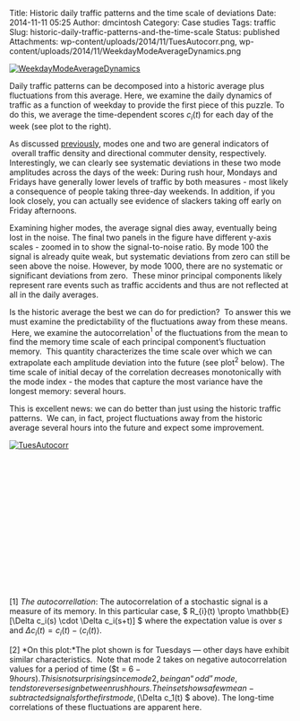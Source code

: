 Title: Historic daily traffic patterns and the time scale of deviations
Date: 2014-11-11 05:25
Author: dmcintosh
Category: Case studies
Tags: traffic
Slug: historic-daily-traffic-patterns-and-the-time-scale
Status: published
Attachments: wp-content/uploads/2014/11/TuesAutocorr.png, wp-content/uploads/2014/11/WeekdayModeAverageDynamics.png

[![WeekdayModeAverageDynamics]({static}/wp-content/uploads/2014/11/WeekdayModeAverageDynamics.png)]({static}/wp-content/uploads/2014/11/WeekdayModeAverageDynamics.png)

Daily traffic patterns can be decomposed into a historic average plus fluctuations from this average. Here, we examine the daily dynamics of traffic as a function of weekday to provide the first piece of this puzzle. To do this, we average the time-dependent scores $c_i(t)$ for each day of the week (see plot to the right).

As discussed [previously](http://efavdb.com/daily-traffic-evolution-and-the-super-bowl/), modes one and two are general indicators of  overall traffic density and directional commuter density, respectively. Interestingly, we can clearly see systematic deviations in these two mode amplitudes across the days of the week: During rush hour, Mondays and Fridays have generally lower levels of traffic by both measures - most likely a consequence of people taking three-day weekends. In addition, if you look closely, you can actually see evidence of slackers taking off early on Friday afternoons.

Examining higher modes, the average signal dies away, eventually being lost in the noise. The final two panels in the figure have different y-axis scales - zoomed in to show the signal-to-noise ratio. By mode 100 the signal is already quite weak, but systematic deviations from zero can still be seen above the noise. However, by mode 1000, there are no systematic or significant deviations from zero.  These minor principal components likely represent rare events such as traffic accidents and thus are not reflected at all in the daily averages.

Is the historic average the best we can do for prediction?  To answer this we must examine the predictability of the fluctuations away from these means.  Here, we examine the autocorrelation$^1$ of the fluctuations from the mean to find the memory time scale of each principal component’s fluctuation memory.  This quantity characterizes the time scale over which we can extrapolate each amplitude deviation into the future (see plot$^2$ below). The time scale of initial decay of the correlation decreases monotonically with the mode index - the modes that capture the most variance have the longest memory: several hours.

This is excellent news: we can do better than just using the historic traffic patterns.  We can, in fact, project fluctuations away from the historic average several hours into the future and expect some improvement.

[![TuesAutocorr]({static}/wp-content/uploads/2014/11/TuesAutocorr.png)]({static}/wp-content/uploads/2014/11/TuesAutocorr.png)

 

 

 

 

 

 

 

 

[1] *The autocorrellation*: The autocorrelation of a stochastic signal is a measure of its memory. In this particular case, $ R_{i}(t) \propto \mathbb{E}[\Delta c_i(s) \cdot \Delta c_i(s+t)] $ where the expectation value is over $s$ and $\Delta c_i(t) = c_i(t) - \langle c_i(t) \rangle$.

[2] *On this plot:*The plot shown is for Tuesdays — other days have exhibit similar characteristics.  Note that mode 2 takes on negative autocorrelation values for a period of time ($t = $ 6-9 hours). This is not surprising since mode 2, being an “odd” mode, tends to reverse sign between rush hours. The inset shows a few mean-subtracted signals for the first mode, ($\Delta c_1(t) $ above). The long-time correlations of these fluctuations are apparent here.
